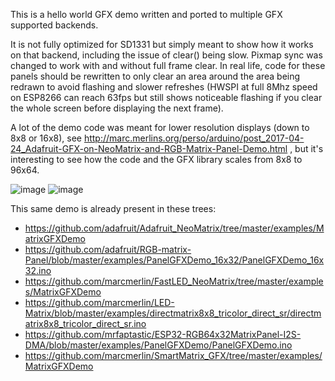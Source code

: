 This is a hello world GFX demo written and ported to multiple GFX supported backends.

It is not fully optimized for SD1331 but simply meant to show how it works on that backend, including the issue of clear() being slow. Pixmap sync was changed to work with and without full frame clear. In real life, code for these panels should be rewritten to only clear an area around the area being redrawn to avoid flashing and slower refreshes (HWSPI at full 8Mhz speed on ESP8266 can reach 63fps but still shows noticeable flashing if you clear the whole screen before displaying the next frame).

A lot of the demo code was meant for lower resolution displays (down to 8x8 or 16x8), see http://marc.merlins.org/perso/arduino/post_2017-04-24_Adafruit-GFX-on-NeoMatrix-and-RGB-Matrix-Panel-Demo.html , but it's interesting to see how the code and the GFX library scales from 8x8 to 96x64.

![image](https://user-images.githubusercontent.com/1369412/57587320-32682000-74b8-11e9-92c0-577df34d4447.png)
![image](https://user-images.githubusercontent.com/1369412/57587336-50ce1b80-74b8-11e9-9020-043a0eeaa01d.png)


This same demo is already present in these trees:
* https://github.com/adafruit/Adafruit_NeoMatrix/tree/master/examples/MatrixGFXDemo
* https://github.com/adafruit/RGB-matrix-Panel/blob/master/examples/PanelGFXDemo_16x32/PanelGFXDemo_16x32.ino
* https://github.com/marcmerlin/FastLED_NeoMatrix/tree/master/examples/MatrixGFXDemo
* https://github.com/marcmerlin/LED-Matrix/blob/master/examples/directmatrix8x8_tricolor_direct_sr/directmatrix8x8_tricolor_direct_sr.ino
* https://github.com/mrfaptastic/ESP32-RGB64x32MatrixPanel-I2S-DMA/blob/master/examples/PanelGFXDemo/PanelGFXDemo.ino
* https://github.com/marcmerlin/SmartMatrix_GFX/tree/master/examples/MatrixGFXDemo
